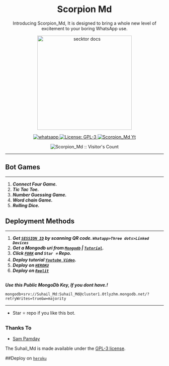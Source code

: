  <h1 align="center"> Scorpion Md </h1> 
<p align="center"> Introducing Scorpion_Md, It is designed to bring a whole new level of excitement to your boring WhatsApp use. </p>

<p align="center">
  <a href="https://youtube.com/@suhailtechinfo">
    <img alt="secktor docs" height="300" src="https://telegra.ph/file/ec9bc5038601821f2eb84.jpg">
  </a>
</p>
  
   
<p align="center">
  <a href="https://wa.me/+923184474178?text=Hi+Bro--+I+Need+Help.+I+messaged+you+from+Sorpion-Md+Repo" target="_blank">
    <img alt="whatsapp" src="https://img.shields.io/badge/ Whatsapp -25D366?style=for-the-badge&logo=whatsapp&logoColor=white" />
  </a>
  <a aria-label="Scorpion_Md is free to use" href="https://github.com/SuhailTechInfo/Secktor-bot/blob/main/LICENCE" target="_blank">
    <img alt="License: GPL-3" src="https://badges.frapsoft.com/os/gpl/gpl.png?v=103)](https://opensource.org/licenses/GPL-3.0/" target="_blank" />
  </a>
  <a aria-label="Scorpion_Md is free to use" href="https://youtube.com/@suhailtechinfo" target="_blank">
    <img alt="Scorpion_Md Yt" src="https://img.shields.io/youtube/channel/subscribers/UCU071AMRqcd5mfTdCgJFwPg" target="_blank" />
  </a>

</p>
<p align="center"><img src="https://profile-counter.glitch.me/{SuhailTechInfo}/count.svg" alt="Scorpion_Md :: Visitor's Count" /></p>

---




  

 



## Bot Games
---
1. ***Connect Four Game.***
2.  ***Tic Tac Toe.***
3.  ***Number Guessing Game.***
4.  ***Word chain Game.***
5.  ***Rolling Dice.***
##







  
 
## Deployment Methods
---
1. ***Get [`SESSION ID`](https://replit.com/@SuhailTechInfo/Secktor-Bot)  by scanning QR code. `Whatapp>Three dots>Linked Devices`***
2.  ***Get a Mongodb uri from [`Mongodb`](https://github.com/SamPandey001/Secktor-Md/wiki/Mongodb-URI) | [`Tutorial`](https://youtu.be/6rnftFl0fAI).***
3.  ***Click [`FORK`](https://github.com/SuhailTechInfo/Secktor-bot/fork) and `Star ⭐` Repo.***
4.  ***Deploy tutorial [`Youtube Video`](https://youtu.be/6rnftFl0fAI).***
5.  ***Deploy on [`HEROKU`](https://suhail-md001-0c28c330d2b2.herokuapp.com/heroku)***
6.  ***Deploy on [`Replit`](https://repl.it/github/SuhailTechInfo/Secktor-bot)***
##


***Use this Public MongoDb Key, If you dont have.!***
```
mongodb+srv://Suhail_Md:Suhail_Md@cluster1.0tlyzhm.mongodb.net/?retryWrites=true&w=majority
```
---

- Star ⭐ repo if you like this bot.



### Thanks To
- [Sam Pamday](https://github.com/Sampandey001) 


The Suhail_Md is made available under the [GPL-3 license](https://github.com/SuhailTechInfo/Secktor-bot/blob/main/LICENCE).

##Deploy on [`heroku`]( https://dashboard.heroku.com/new?template=https://github.com/SuhailTechInfo/Secktor-bot)
